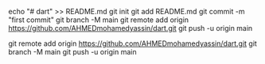 echo "# dart" >> README.md
git init
git add README.md
git commit -m "first commit"
git branch -M main
git remote add origin https://github.com/AHMEDmohamedyassin/dart.git
git push -u origin main

git remote add origin https://github.com/AHMEDmohamedyassin/dart.git
git branch -M main
git push -u origin main
